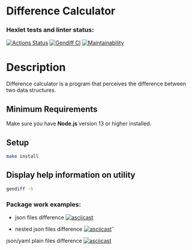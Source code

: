 # Difference Calculator


### Hexlet tests and linter status:
[![Actions Status](https://github.com/super-gr0ver/frontend-project-46/workflows/hexlet-check/badge.svg)](https://github.com/super-gr0ver/frontend-project-46/actions)
[![Gendiff CI](https://github.com/super-gr0ver/frontend-project-46/actions/workflows/gendiff-check.yml/badge.svg)](https://github.com/super-gr0ver/frontend-project-46/actions/workflows/gendiff-check.yml)
[![Maintainability](https://api.codeclimate.com/v1/badges/cd817f57a2d8f740a631/maintainability)](https://codeclimate.com/github/super-gr0ver/frontend-project-46/maintainability)

# Description

Difference calculator is a program that perceives the difference between two data structures.

## Minimum Requirements

Make sure you have **Node.js** version 13 or higher installed.

## Setup

```bash
make install 
```

## Display help information on utility

```bash
gendiff -h
```

### Package work examples:
* json files difference
[![asciicast](https://asciinema.org/a/5B9sBQYLBcKf2rHU4D9bZv4Qy.svg)](https://asciinema.org/a/5B9sBQYLBcKf2rHU4D9bZv4Qy)

* nested json files difference
[![asciicast](https://asciinema.org/a/Z9y1amScuUNIucanxcEHGIMgG.svg)](https://asciinema.org/a/Z9y1amScuUNIucanxcEHGIMgG)˝

json/yaml plain files difference
[![asciicast](https://asciinema.org/a/JdpqvR9TUEWEGsZO99f5WUit9.svg)](https://asciinema.org/a/JdpqvR9TUEWEGsZO99f5WUit9)